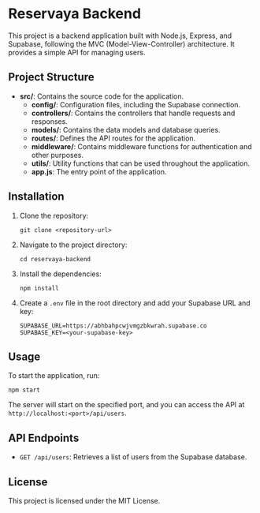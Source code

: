 # Reservaya Backend

This project is a backend application built with Node.js, Express, and Supabase, following the MVC (Model-View-Controller) architecture. It provides a simple API for managing users.

## Project Structure

- **src/**: Contains the source code for the application.
  - **config/**: Configuration files, including the Supabase connection.
  - **controllers/**: Contains the controllers that handle requests and responses.
  - **models/**: Contains the data models and database queries.
  - **routes/**: Defines the API routes for the application.
  - **middleware/**: Contains middleware functions for authentication and other purposes.
  - **utils/**: Utility functions that can be used throughout the application.
  - **app.js**: The entry point of the application.

## Installation

1. Clone the repository:
   ```
   git clone <repository-url>
   ```

2. Navigate to the project directory:
   ```
   cd reservaya-backend
   ```

3. Install the dependencies:
   ```
   npm install
   ```

4. Create a `.env` file in the root directory and add your Supabase URL and key:
   ```
   SUPABASE_URL=https://abhbahpcwjvmgzbkwrah.supabase.co
   SUPABASE_KEY=<your-supabase-key>
   ```

## Usage

To start the application, run:
```
npm start
```

The server will start on the specified port, and you can access the API at `http://localhost:<port>/api/users`.

## API Endpoints

- `GET /api/users`: Retrieves a list of users from the Supabase database.

## License

This project is licensed under the MIT License.